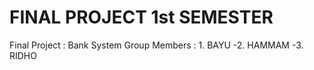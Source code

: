 # FINAL PROJECT 1st SEMESTER

Final Project : Bank System
Group Members : 1. BAYU 
               -2. HAMMAM
               -3. RIDHO
